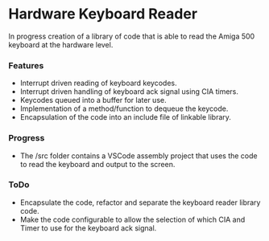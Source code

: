# Hardware Keyboard Reader
In progress creation of a library of code that is able to read the Amiga 500 keyboard at the hardware level.

### Features
 - Interrupt driven reading of keyboard keycodes.
 - Interrupt driven handling of keyboard ack signal using CIA timers.
 - Keycodes queued into a buffer for later use.
 - Implementation of a method/function to dequeue the keycode.
 - Encapsulation of the code into an include file of linkable library.

### Progress
 - The /src folder contains a VSCode assembly project that uses the code to read the keyboard and output to the screen.

### ToDo
- Encapsulate the code, refactor and separate the keyboard reader library code.
- Make the code configurable to allow the selection of which CIA and Timer to use for the keyboard ack signal.

  
